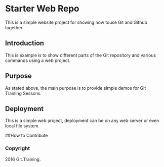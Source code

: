 # Starter Web Repo

This is a simple website project for showing how touse Git and Github together.

## Introduction

This is example is to show different parts of the Git repository and various commands using a web project.

## Purpose

As stated above, the main purpose is to provide simple demos for Git Training Sessons.

## Deployment

This is a simple web project, deployment can be on any web server or even local file system.

##How to Contribute

### Copyright

2016 Git.Training.
